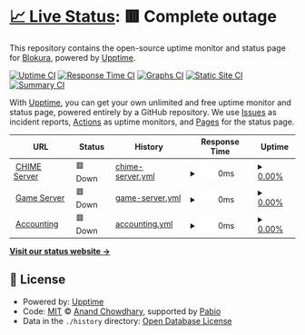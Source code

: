 # [📈 Live Status](https://uptime.performai.cn): <!--live status--> **🟥 Complete outage**

This repository contains the open-source uptime monitor and status page for [Blokura](https://www.caixiaojing.com), powered by [Upptime](https://github.com/upptime/upptime).

[![Uptime CI](https://github.com/Blokura/uptime/workflows/Uptime%20CI/badge.svg)](https://github.com/Blokura/uptime/actions?query=workflow%3A%22Uptime+CI%22)
[![Response Time CI](https://github.com/Blokura/uptime/workflows/Response%20Time%20CI/badge.svg)](https://github.com/Blokura/uptime/actions?query=workflow%3A%22Response+Time+CI%22)
[![Graphs CI](https://github.com/Blokura/uptime/workflows/Graphs%20CI/badge.svg)](https://github.com/Blokura/uptime/actions?query=workflow%3A%22Graphs+CI%22)
[![Static Site CI](https://github.com/Blokura/uptime/workflows/Static%20Site%20CI/badge.svg)](https://github.com/Blokura/uptime/actions?query=workflow%3A%22Static+Site+CI%22)
[![Summary CI](https://github.com/Blokura/uptime/workflows/Summary%20CI/badge.svg)](https://github.com/Blokura/uptime/actions?query=workflow%3A%22Summary+CI%22)

With [Upptime](https://upptime.js.org), you can get your own unlimited and free uptime monitor and status page, powered entirely by a GitHub repository. We use [Issues](https://github.com/Blokura/uptime/issues) as incident reports, [Actions](https://github.com/Blokura/uptime/actions) as uptime monitors, and [Pages](https://uptime.performai.cn) for the status page.

<!--start: status pages-->
<!-- This summary is generated by Upptime (https://github.com/upptime/upptime) -->
<!-- Do not edit this manually, your changes will be overwritten -->
<!-- prettier-ignore -->
| URL | Status | History | Response Time | Uptime |
| --- | ------ | ------- | ------------- | ------ |
| <img alt="" src="https://icons.duckduckgo.com/ip3/ai.sys-all.cn.ico" height="13"> [CHIME Server](http://ai.sys-all.cn) | 🟥 Down | [chime-server.yml](https://github.com/Blokura/uptime/commits/HEAD/history/chime-server.yml) | <details><summary><img alt="Response time graph" src="./graphs/chime-server/response-time-week.png" height="20"> 0ms</summary><br><a href="https://uptime.performai.cn/history/chime-server"><img alt="Response time 1376" src="https://img.shields.io/endpoint?url=https%3A%2F%2Fraw.githubusercontent.com%2FBlokura%2Fuptime%2FHEAD%2Fapi%2Fchime-server%2Fresponse-time.json"></a><br><a href="https://uptime.performai.cn/history/chime-server"><img alt="24-hour response time 0" src="https://img.shields.io/endpoint?url=https%3A%2F%2Fraw.githubusercontent.com%2FBlokura%2Fuptime%2FHEAD%2Fapi%2Fchime-server%2Fresponse-time-day.json"></a><br><a href="https://uptime.performai.cn/history/chime-server"><img alt="7-day response time 0" src="https://img.shields.io/endpoint?url=https%3A%2F%2Fraw.githubusercontent.com%2FBlokura%2Fuptime%2FHEAD%2Fapi%2Fchime-server%2Fresponse-time-week.json"></a><br><a href="https://uptime.performai.cn/history/chime-server"><img alt="30-day response time 0" src="https://img.shields.io/endpoint?url=https%3A%2F%2Fraw.githubusercontent.com%2FBlokura%2Fuptime%2FHEAD%2Fapi%2Fchime-server%2Fresponse-time-month.json"></a><br><a href="https://uptime.performai.cn/history/chime-server"><img alt="1-year response time 1376" src="https://img.shields.io/endpoint?url=https%3A%2F%2Fraw.githubusercontent.com%2FBlokura%2Fuptime%2FHEAD%2Fapi%2Fchime-server%2Fresponse-time-year.json"></a></details> | <details><summary><a href="https://uptime.performai.cn/history/chime-server">0.00%</a></summary><a href="https://uptime.performai.cn/history/chime-server"><img alt="All-time uptime 11.55%" src="https://img.shields.io/endpoint?url=https%3A%2F%2Fraw.githubusercontent.com%2FBlokura%2Fuptime%2FHEAD%2Fapi%2Fchime-server%2Fuptime.json"></a><br><a href="https://uptime.performai.cn/history/chime-server"><img alt="24-hour uptime 0.00%" src="https://img.shields.io/endpoint?url=https%3A%2F%2Fraw.githubusercontent.com%2FBlokura%2Fuptime%2FHEAD%2Fapi%2Fchime-server%2Fuptime-day.json"></a><br><a href="https://uptime.performai.cn/history/chime-server"><img alt="7-day uptime 0.00%" src="https://img.shields.io/endpoint?url=https%3A%2F%2Fraw.githubusercontent.com%2FBlokura%2Fuptime%2FHEAD%2Fapi%2Fchime-server%2Fuptime-week.json"></a><br><a href="https://uptime.performai.cn/history/chime-server"><img alt="30-day uptime 0.00%" src="https://img.shields.io/endpoint?url=https%3A%2F%2Fraw.githubusercontent.com%2FBlokura%2Fuptime%2FHEAD%2Fapi%2Fchime-server%2Fuptime-month.json"></a><br><a href="https://uptime.performai.cn/history/chime-server"><img alt="1-year uptime 11.55%" src="https://img.shields.io/endpoint?url=https%3A%2F%2Fraw.githubusercontent.com%2FBlokura%2Fuptime%2FHEAD%2Fapi%2Fchime-server%2Fuptime-year.json"></a></details>
| <img alt="" src="https://icons.duckduckgo.com/ip3/at.sys-all.cn.ico" height="13"> [Game Server](http://at.sys-all.cn) | 🟥 Down | [game-server.yml](https://github.com/Blokura/uptime/commits/HEAD/history/game-server.yml) | <details><summary><img alt="Response time graph" src="./graphs/game-server/response-time-week.png" height="20"> 0ms</summary><br><a href="https://uptime.performai.cn/history/game-server"><img alt="Response time 1072" src="https://img.shields.io/endpoint?url=https%3A%2F%2Fraw.githubusercontent.com%2FBlokura%2Fuptime%2FHEAD%2Fapi%2Fgame-server%2Fresponse-time.json"></a><br><a href="https://uptime.performai.cn/history/game-server"><img alt="24-hour response time 0" src="https://img.shields.io/endpoint?url=https%3A%2F%2Fraw.githubusercontent.com%2FBlokura%2Fuptime%2FHEAD%2Fapi%2Fgame-server%2Fresponse-time-day.json"></a><br><a href="https://uptime.performai.cn/history/game-server"><img alt="7-day response time 0" src="https://img.shields.io/endpoint?url=https%3A%2F%2Fraw.githubusercontent.com%2FBlokura%2Fuptime%2FHEAD%2Fapi%2Fgame-server%2Fresponse-time-week.json"></a><br><a href="https://uptime.performai.cn/history/game-server"><img alt="30-day response time 569" src="https://img.shields.io/endpoint?url=https%3A%2F%2Fraw.githubusercontent.com%2FBlokura%2Fuptime%2FHEAD%2Fapi%2Fgame-server%2Fresponse-time-month.json"></a><br><a href="https://uptime.performai.cn/history/game-server"><img alt="1-year response time 1072" src="https://img.shields.io/endpoint?url=https%3A%2F%2Fraw.githubusercontent.com%2FBlokura%2Fuptime%2FHEAD%2Fapi%2Fgame-server%2Fresponse-time-year.json"></a></details> | <details><summary><a href="https://uptime.performai.cn/history/game-server">0.00%</a></summary><a href="https://uptime.performai.cn/history/game-server"><img alt="All-time uptime 0.00%" src="https://img.shields.io/endpoint?url=https%3A%2F%2Fraw.githubusercontent.com%2FBlokura%2Fuptime%2FHEAD%2Fapi%2Fgame-server%2Fuptime.json"></a><br><a href="https://uptime.performai.cn/history/game-server"><img alt="24-hour uptime 0.00%" src="https://img.shields.io/endpoint?url=https%3A%2F%2Fraw.githubusercontent.com%2FBlokura%2Fuptime%2FHEAD%2Fapi%2Fgame-server%2Fuptime-day.json"></a><br><a href="https://uptime.performai.cn/history/game-server"><img alt="7-day uptime 0.00%" src="https://img.shields.io/endpoint?url=https%3A%2F%2Fraw.githubusercontent.com%2FBlokura%2Fuptime%2FHEAD%2Fapi%2Fgame-server%2Fuptime-week.json"></a><br><a href="https://uptime.performai.cn/history/game-server"><img alt="30-day uptime 0.00%" src="https://img.shields.io/endpoint?url=https%3A%2F%2Fraw.githubusercontent.com%2FBlokura%2Fuptime%2FHEAD%2Fapi%2Fgame-server%2Fuptime-month.json"></a><br><a href="https://uptime.performai.cn/history/game-server"><img alt="1-year uptime 0.00%" src="https://img.shields.io/endpoint?url=https%3A%2F%2Fraw.githubusercontent.com%2FBlokura%2Fuptime%2FHEAD%2Fapi%2Fgame-server%2Fuptime-year.json"></a></details>
| <img alt="" src="https://icons.duckduckgo.com/ip3/bl.sys-all.cn.ico" height="13"> [Accounting](http://bl.sys-all.cn) | 🟥 Down | [accounting.yml](https://github.com/Blokura/uptime/commits/HEAD/history/accounting.yml) | <details><summary><img alt="Response time graph" src="./graphs/accounting/response-time-week.png" height="20"> 0ms</summary><br><a href="https://uptime.performai.cn/history/accounting"><img alt="Response time 1003" src="https://img.shields.io/endpoint?url=https%3A%2F%2Fraw.githubusercontent.com%2FBlokura%2Fuptime%2FHEAD%2Fapi%2Faccounting%2Fresponse-time.json"></a><br><a href="https://uptime.performai.cn/history/accounting"><img alt="24-hour response time 0" src="https://img.shields.io/endpoint?url=https%3A%2F%2Fraw.githubusercontent.com%2FBlokura%2Fuptime%2FHEAD%2Fapi%2Faccounting%2Fresponse-time-day.json"></a><br><a href="https://uptime.performai.cn/history/accounting"><img alt="7-day response time 0" src="https://img.shields.io/endpoint?url=https%3A%2F%2Fraw.githubusercontent.com%2FBlokura%2Fuptime%2FHEAD%2Fapi%2Faccounting%2Fresponse-time-week.json"></a><br><a href="https://uptime.performai.cn/history/accounting"><img alt="30-day response time 532" src="https://img.shields.io/endpoint?url=https%3A%2F%2Fraw.githubusercontent.com%2FBlokura%2Fuptime%2FHEAD%2Fapi%2Faccounting%2Fresponse-time-month.json"></a><br><a href="https://uptime.performai.cn/history/accounting"><img alt="1-year response time 1003" src="https://img.shields.io/endpoint?url=https%3A%2F%2Fraw.githubusercontent.com%2FBlokura%2Fuptime%2FHEAD%2Fapi%2Faccounting%2Fresponse-time-year.json"></a></details> | <details><summary><a href="https://uptime.performai.cn/history/accounting">0.00%</a></summary><a href="https://uptime.performai.cn/history/accounting"><img alt="All-time uptime 0.00%" src="https://img.shields.io/endpoint?url=https%3A%2F%2Fraw.githubusercontent.com%2FBlokura%2Fuptime%2FHEAD%2Fapi%2Faccounting%2Fuptime.json"></a><br><a href="https://uptime.performai.cn/history/accounting"><img alt="24-hour uptime 0.00%" src="https://img.shields.io/endpoint?url=https%3A%2F%2Fraw.githubusercontent.com%2FBlokura%2Fuptime%2FHEAD%2Fapi%2Faccounting%2Fuptime-day.json"></a><br><a href="https://uptime.performai.cn/history/accounting"><img alt="7-day uptime 0.00%" src="https://img.shields.io/endpoint?url=https%3A%2F%2Fraw.githubusercontent.com%2FBlokura%2Fuptime%2FHEAD%2Fapi%2Faccounting%2Fuptime-week.json"></a><br><a href="https://uptime.performai.cn/history/accounting"><img alt="30-day uptime 0.00%" src="https://img.shields.io/endpoint?url=https%3A%2F%2Fraw.githubusercontent.com%2FBlokura%2Fuptime%2FHEAD%2Fapi%2Faccounting%2Fuptime-month.json"></a><br><a href="https://uptime.performai.cn/history/accounting"><img alt="1-year uptime 0.00%" src="https://img.shields.io/endpoint?url=https%3A%2F%2Fraw.githubusercontent.com%2FBlokura%2Fuptime%2FHEAD%2Fapi%2Faccounting%2Fuptime-year.json"></a></details>

<!--end: status pages-->

[**Visit our status website →**](https://uptime.performai.cn)

## 📄 License

- Powered by: [Upptime](https://github.com/upptime/upptime)
- Code: [MIT](./LICENSE) © [Anand Chowdhary](https://anandchowdhary.com), supported by [Pabio](https://pabio.com)
- Data in the `./history` directory: [Open Database License](https://opendatacommons.org/licenses/odbl/1-0/)
